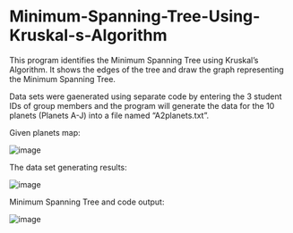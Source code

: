 # Minimum-Spanning-Tree-Using-Kruskal-s-Algorithm
This program identifies the Minimum
Spanning Tree using Kruskal’s Algorithm. It shows the edges of the tree and draw the graph representing the Minimum Spanning Tree.

Data sets were gaenerated using separate code by entering the 3 student IDs of group members and the program will generate the data for
the 10 planets (Planets A-J) into a file named “A2planets.txt”.


Given planets map: 

![image](https://user-images.githubusercontent.com/68453742/124393895-6be9ee00-dd05-11eb-9e4d-df6bc3852d74.png)

The data set generating results:

![image](https://user-images.githubusercontent.com/68453742/124393929-a3589a80-dd05-11eb-8e56-112992186839.png)

Minimum Spanning Tree and code output:

![image](https://user-images.githubusercontent.com/68453742/124393961-d13ddf00-dd05-11eb-8366-32382437a340.png)
